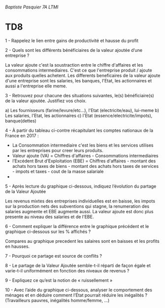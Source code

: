 ###### Baptiste Pasquier 7A LTMI
# TD8

1 - Rappelez le lien entre gains de productivité et hausse du profit


2 - Quels sont les différents bénéficiaires de la valeur ajoutée d’une entreprise ?

La valeur ajoute c'est la soustraction entre le chiffre d'affaires et les consommations intermediaires. C'est ce que l'entreprise produit / ajoute aux produits quelles achetent. 
Les differents beneficaires de la valeur ajoute d'une entreprise sont les salaries, les banques, l'Etat, les actionnaires et aussi a l'entreprise elle meme. 

3 - Retrouvez pour chacune des situations suivantes, le(s) bénéficiaire(s) de la valeur ajoutée. Justifiez vos choix.

a) Les fournisseurs (farine/levure/etc...), l'Etat (electricite/eau), lui-meme
b) Les salaries, l'Etat, les actionnaires
c) l'Etat (essence/electricite/impots), banque(dettes) 

4 - À partir du tableau ci-contre récapitulant les comptes nationaux de la France en 2017 :  

- La Consommation intermediaire c'est les biens et les services utilises par les entreprises pour creer leurs produits. 
- Valeur ajoute (VA) = Chiffres d'affaires - Consommations intermediaires
- l’Excédent Brut d’Exploitation (EBE) = Chiffres d'affaires - montant des achats hors taxes de biens - montant des achats hors taxes de services - impots et taxes - cout de la masse salariale 
- 

5 - Après lecture du graphique ci-dessous, indiquez l’évolution du partage de la Valeur Ajoutée 

Les revenus mixtes des entreprises individuelles est en baisse, les impots sur la production nets des subventions qui stagne, la renumeration des salaries augmente et EBE augmente aussi.
La valeur ajoute est donc plus presente au niveau des salaries et de l'EBE.

6 - Comment expliquer la différence entre le graphique précédent et le graphique ci-dessous sur les % affichés ?

Compares au graphique precedent les salaires sont en baisses et les profits en hausses. 

7 - Pourquoi ce partage est source de conflits ?

8 - Le partage de la Valeur Ajoutée semble-t-il réparti de façon égale et varie-t-il uniformément en fonction des niveaux de revenus ?

9 - Expliquez ce qu’est la notion de « ruissellement »

10 - Avec l’aide du graphique ci-dessous, analyser le comportement des ménages et en déduire comment l’État pourrait réduire les inégalités ? (Travailleurs pauvres, inégalités homme/femme, ...)









